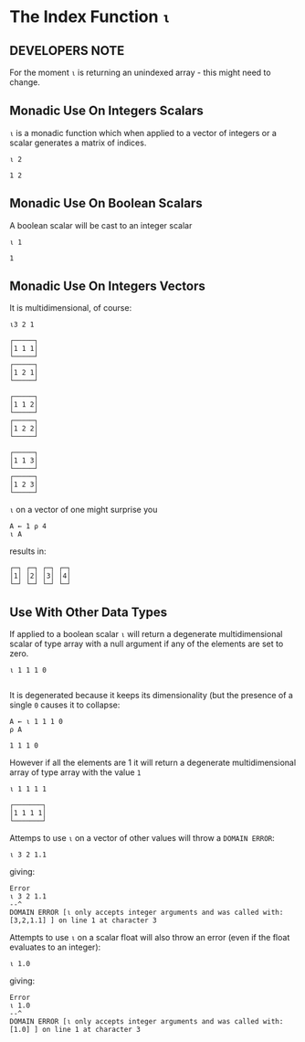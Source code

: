 # The Index Function `⍳`

## DEVELOPERS NOTE

For the moment `⍳` is returning an unindexed array - this might need to change.

## Monadic Use On Integers Scalars

`⍳` is a monadic function which when applied to a vector of integers or a scalar generates a matrix of indices.

```pometo
⍳ 2
```

```pometo_results
1 2
```

## Monadic Use On Boolean Scalars

A boolean scalar will be cast to an integer scalar

```pometo
⍳ 1
```

```pometo_results
1
```

## Monadic Use On Integers Vectors

It is multidimensional, of course:

```pometo
⍳3 2 1
```

```pometo_results
┌─────┐
│1 1 1│
└─────┘
┌─────┐
│1 2 1│
└─────┘

┌─────┐
│1 1 2│
└─────┘
┌─────┐
│1 2 2│
└─────┘

┌─────┐
│1 1 3│
└─────┘
┌─────┐
│1 2 3│
└─────┘
```

`⍳` on a vector of one might surprise you

```pometo
A ← 1 ⍴ 4
⍳ A
```

results in:

```pometo_results
┌─┐ ┌─┐ ┌─┐ ┌─┐
│1│ │2│ │3│ │4│
└─┘ └─┘ └─┘ └─┘
```

## Use With Other Data Types

If applied to a boolean scalar `⍳` will return a degenerate multidimensional scalar of type array with a null argument if any of the elements are set to zero.

```pometo
⍳ 1 1 1 0
```

```pometo_results

```

It is degenerated because it keeps its dimensionality (but the presence of a single `0` causes it to collapse:

```pometo
A ← ⍳ 1 1 1 0
⍴ A
```

```pometo_results
1 1 1 0
```

However if all the elements are 1 it will return a degenerate multidimensional array of type array with the value `1`

```pometo
⍳ 1 1 1 1
```

```pometo_results
┌───────┐
│1 1 1 1│
└───────┘
```

Attemps to use `⍳` on a vector of other values will throw a `DOMAIN ERROR`:

```pometo
⍳ 3 2 1.1
```

giving:

```pometo_results
Error
⍳ 3 2 1.1
--^
DOMAIN ERROR [⍳ only accepts integer arguments and was called with: [3,2,1.1] ] on line 1 at character 3
```

Attempts to use `⍳` on a scalar float will also throw an error (even if the float evaluates to an integer):

```pometo
⍳ 1.0
```
giving:


```pometo_results
Error
⍳ 1.0
--^
DOMAIN ERROR [⍳ only accepts integer arguments and was called with: [1.0] ] on line 1 at character 3
```

